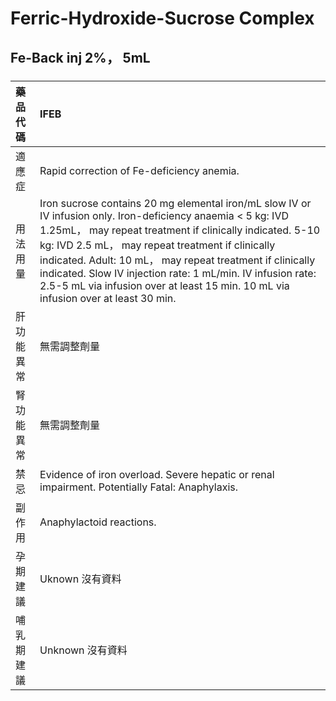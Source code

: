 # Ferric-Hydroxide-Sucrose Complex

## Fe-Back inj 2%， 5mL

##### 

| 藥品代碼   | IFEB                                                                                                                                                                                                                                                                                                                                                                                                                                            |
|:-----------|:------------------------------------------------------------------------------------------------------------------------------------------------------------------------------------------------------------------------------------------------------------------------------------------------------------------------------------------------------------------------------------------------------------------------------------------------|
| 適應症     | Rapid correction of Fe-deficiency anemia.                                                                                                                                                                                                                                                                                                                                                                                                       |
| 用法用量   | Iron sucrose contains 20 mg elemental iron/mL slow IV or IV infusion only. Iron-deficiency anaemia < 5 kg: IVD 1.25mL， may repeat treatment if clinically indicated. 5-10 kg: IVD 2.5 mL， may repeat treatment if clinically indicated. Adult: 10 mL， may repeat treatment if clinically indicated. Slow IV injection rate: 1 mL/min. IV infusion rate: 2.5-5 mL via infusion over at least 15 min. 10 mL via infusion over at least 30 min. |
| 肝功能異常 | 無需調整劑量                                                                                                                                                                                                                                                                                                                                                                                                                                    |
| 腎功能異常 | 無需調整劑量                                                                                                                                                                                                                                                                                                                                                                                                                                    |
| 禁忌       | Evidence of iron overload. Severe hepatic or renal impairment. Potentially Fatal: Anaphylaxis.                                                                                                                                                                                                                                                                                                                                                  |
| 副作用     | Anaphylactoid reactions.                                                                                                                                                                                                                                                                                                                                                                                                                        |
| 孕期建議   | Uknown 沒有資料                                                                                                                                                                                                                                                                                                                                                                                                                                 |
| 哺乳期建議 | Unknown 沒有資料                                                                                                                                                                                                                                                                                                                                                                                                                                |

